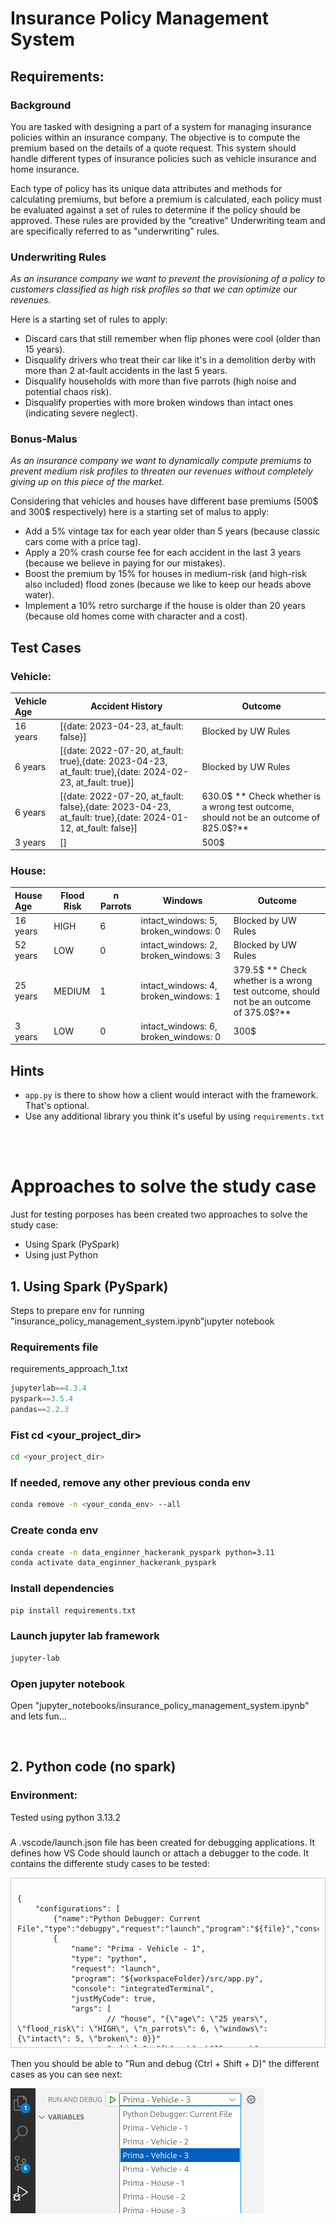 # Insurance Policy Management System

## Requirements:
### Background
You are tasked with designing a part of a system for managing insurance policies within an insurance company. The objective is to compute the premium based on the details of a quote request. This system should handle different types of insurance policies such as vehicle insurance and home insurance.

Each type of policy has its unique data attributes and methods for calculating premiums, but before a premium is calculated, each policy must be evaluated against a set of rules to determine if the policy should be approved. These rules are provided by the “creative” Underwriting team and are specifically referred to as "underwriting" rules.


### Underwriting Rules

*As an insurance company we want to prevent the provisioning of a policy to customers classified as high risk profiles so that we can optimize our revenues.*

Here is a starting set of rules to apply:
* Discard cars that still remember when flip phones were cool (older than 15 years).
* Disqualify drivers who treat their car like it's in a demolition derby with more than 2 at-fault accidents in the last 5 years.
* Disqualify households with more than five parrots (high noise and potential chaos risk).
* Disqualify properties with more broken windows than intact ones (indicating severe neglect).


### Bonus-Malus

*As an insurance company we want to dynamically compute premiums to prevent medium risk profiles to threaten our revenues without completely giving up on this piece of the market.*

Considering that vehicles and houses have different base premiums (500$ and 300$ respectively) here is a starting set of malus to apply:
* Add a 5% vintage tax for each year older than 5 years (because classic cars come with a price tag).
* Apply a 20% crash course fee for each accident in the last 3 years (because we believe in paying for our mistakes).
* Boost the premium by 15% for houses in medium-risk (and high-risk also included) flood zones (because we like to keep our heads above water). 
* Implement a 10% retro surcharge if the house is older than 20 years (because old homes come with character and a cost).



## Test Cases

### Vehicle:

| Vehicle Age  | Accident History | Outcome |
|:-------------|------------------|--------|
| 16 years     | [{date: 2023-04-23, at_fault: false}] | Blocked by UW Rules |
| 6 years     | [{date: 2022-07-20, at_fault: true},{date: 2023-04-23, at_fault: true},{date: 2024-02-23, at_fault: true}] | Blocked by UW Rules |
| 6 years     | [{date: 2022-07-20, at_fault: false},{date: 2023-04-23, at_fault: true},{date: 2024-01-12, at_fault: false}] | 630.0$ ** Check whether is a wrong test outcome, should not be an outcome of 825.0$?**|
| 3 years     | [] | 500$ |

### House:

| House Age  | Flood Risk | n Parrots | Windows | Outcome |
|:---|---|---|---|---|
| 16 years     | HIGH               | 6 | intact_windows: 5, broken_windows: 0 | Blocked by UW Rules |
| 52 years     | LOW                | 0 | intact_windows: 2, broken_windows: 3 | Blocked by UW Rules |
| 25 years     | MEDIUM | 1 | intact_windows: 4, broken_windows: 1 | 379.5$ ** Check whether is a wrong test outcome, should not be an outcome of 375.0$?** |
| 3 years     | LOW | 0 | intact_windows: 6, broken_windows: 0 | 300$ |

## Hints
- `app.py` is there to show how a client would interact with the framework. That's optional.
- Use any additional library you think it's useful by using `requirements.txt`

<br/>
<br/>

# Approaches to solve the study case
Just for testing porposes has been created two approaches to solve the study case:

- Using Spark (PySpark)
- Using just Python


## 1. Using Spark (PySpark)
Steps to prepare env for running "insurance_policy_management_system.ipynb"jupyter notebook
### Requirements file

requirements_approach_1.txt
```python
jupyterlab==4.3.4
pyspark==3.5.4  
pandas==2.2.3  
```  

### Fist cd <your_project_dir>
```bash
cd <your_project_dir>
```  

### If needed, remove any other previous conda env
```bash
conda remove -n <your_conda_env> --all
```  

### Create conda env
```bash
conda create -n data_enginner_hackerank_pyspark python=3.11
conda activate data_enginner_hackerank_pyspark
```  

### Install dependencies
```bash
pip install requirements.txt
```  

### Launch jupyter lab framework
```bash
jupyter-lab
```  

### Open jupyter notebook
Open "jupyter_notebooks/insurance_policy_management_system.ipynb" and lets fun...

<br/>  

## 2. Python code (no spark)  
### Environment:
Tested using python 3.13.2

### 
A .vscode/launch.json file has been created for debugging applications. It defines how VS Code should launch or attach a debugger to the code. It contains the differente study cases to be tested:
<div style="max-height: 250px; overflow-y: auto; border: 1px solid #ccc; padding: 10px;">

```plaintext
{
    "configurations": [
        {"name":"Python Debugger: Current File","type":"debugpy","request":"launch","program":"${file}","console":"integratedTerminal"},
        {
            "name": "Prima - Vehicle - 1",
            "type": "python",
            "request": "launch",            
            "program": "${workspaceFolder}/src/app.py",
            "console": "integratedTerminal",
            "justMyCode": true,
            "args": [
                    // "house", "{\"age\": \"25 years\", \"flood_risk\": \"HIGH\", \"n_parrots\": 6, \"windows\": {\"intact\": 5, \"broken\": 0}}"                    
                    "vehicle", "{\"age\": \"16 years\", \"accident_history\": [{\"date\": \"2023-04-23\", \"at_fault\": false}]}"                    
                  ]
        },
        {
            "name": "Prima - Vehicle - 2",
            "type": "python",
            "request": "launch",            
            "program": "${workspaceFolder}/src/app.py",
            "console": "integratedTerminal",
            "justMyCode": true,
            "args": [
                    "vehicle","{\"age\": \"6 years\", \"accident_history\":[{\"date\": \"2022-07-20\", \"at_fault\": true},{\"date\": \"2023-04-23\", \"at_fault\": true},{\"date\": \"2024-01-12\", \"at_fault\": true}]}"
                  ]
        },
        {
            "name": "Prima - Vehicle - 3",
            "type": "python",
            "request": "launch",            
            "program": "${workspaceFolder}/src/app.py",
            "console": "integratedTerminal",
            "justMyCode": true,
            "args": [
                    "vehicle","{\"age\": \"6 years\", \"accident_history\":[{\"date\": \"2022-07-20\", \"at_fault\": false},{\"date\": \"2023-04-23\", \"at_fault\": true},{\"date\": \"2024-01-12\", \"at_fault\": false}]}"
                  ]
        },
        {
            "name": "Prima - Vehicle - 4",
            "type": "python",
            "request": "launch",            
            "program": "${workspaceFolder}/src/app.py",
            "console": "integratedTerminal",
            "justMyCode": true,
            "args": [
                    "vehicle", "{\"age\": \"3 years\", \"accident_history\":[]}"
                  ]
        },
        {
            "name": "Prima - House - 1",
            "type": "python",
            "request": "launch",            
            "program": "${workspaceFolder}/src/app.py",
            "console": "integratedTerminal",
            "justMyCode": true,
            "args": [
                    "house", "{\"age\": \"16 years\", \"flood_risk\": \"HIGH\", \"n_parrots\": 6, \"windows\": {\"intact\": 5, \"broken\": 0}}"
                  ]
        },
        {
            "name": "Prima - House - 2",
            "type": "python",
            "request": "launch",            
            "program": "${workspaceFolder}/src/app.py",
            "console": "integratedTerminal",
            "justMyCode": true,
            "args": [
                    "house", "{\"age\": \"52 years\", \"flood_risk\": \"LOW\", \"n_parrots\": 0, \"windows\": {\"intact\": 2, \"broken\": 3}}"
                  ]
        },
        {
            "name": "Prima - House - 3",
            "type": "python",
            "request": "launch",            
            "program": "${workspaceFolder}/src/app.py",
            "console": "integratedTerminal",
            "justMyCode": true,
            "args": [
                    "house", "{\"age\": \"25 years\", \"flood_risk\": \"MEDIUM\", \"n_parrots\": 1, \"windows\": {\"intact\": 4, \"broken\": 1}}"
                  ]
        },
        {
            "name": "Prima - House - 4",
            "type": "python",
            "request": "launch",            
            "program": "${workspaceFolder}/src/app.py",
            "console": "integratedTerminal",
            "justMyCode": true,
            "args": [
                    "house", "{\"age\": \"3 years\", \"flood_risk\": \"LOW\", \"n_parrots\": 0, \"windows\": {\"intact\": 6, \"broken\": 0}}"
                  ]
      }
    ]
}
```
</div>

<br/>
Then you should be able to "Run and debug (Ctrl + Shift + D)" the different cases as you can see next:  
  
![alt text](image.png)

